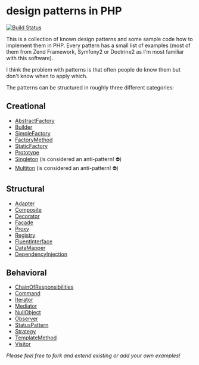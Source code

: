 # design patterns in PHP

[![Build Status](https://travis-ci.org/domnikl/DesignPatternsPHP.png?branch=master)](https://travis-ci.org/domnikl/DesignPatternsPHP)

This is a collection of known design patterns and some sample code how to implement them in PHP. Every pattern has a small list of examples (most of them from Zend Framework, Symfony2 or Doctrine2 as I'm most familiar with this software).

I think the problem with patterns is that often people do know them but don't know when to apply which.

The patterns can be structured in roughly three different categories:

## Creational

* [AbstractFactory](tree/master/AbstractFactory)
* [Builder](tree/master/Builder)
* [SimpleFactory](tree/master/SimpleFactory)
* [FactoryMethod](tree/master/FactoryMethod)
* [StaticFactory](tree/master/StaticFactory)
* [Prototype](tree/master/Prototype)
* [Singleton](tree/master/Singleton) (is considered an anti-pattern! :no_entry:)
* [Multiton](tree/master/Multiton) (is considered an anti-pattern! :no_entry:)

## Structural

* [Adapter](tree/master/Adapter)
* [Composite](tree/master/Composite)
* [Decorator](tree/master/Decorator)
* [Facade](tree/master/Facade)
* [Proxy](tree/master/Proxy)
* [Registry](tree/master/Registry)
* [FluentInterface](tree/master/FluentInterface)
* [DataMapper](tree/master/DataMapper)
* [DependencyInjection](tree/master/DependencyInjection)

## Behavioral

* [ChainOfResponsibilities](tree/master/ChainOfResponsibilities)
* [Command](tree/master/Command)
* [Iterator](tree/master/Iterator)
* [Mediator](tree/master/Mediator)
* [NullObject](tree/master/NullObject)
* [Observer](tree/master/Observer)
* [StatusPattern](tree/master/StatusPattern)
* [Strategy](tree/master/Strategy)
* [TemplateMethod](tree/master/TemplateMethod)
* [Visitor](tree/master/Visitor)

*Please feel free to fork and extend existing or add your own examples!*

